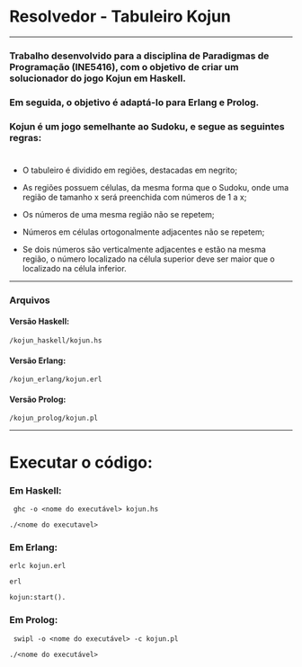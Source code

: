 # Resolvedor - Tabuleiro Kojun
---
### Trabalho desenvolvido para a disciplina de Paradigmas de Programação (INE5416), com o objetivo de criar um solucionador do jogo Kojun em Haskell. 
###   Em seguida, o objetivo é adaptá-lo para Erlang e Prolog.
### Kojun é um jogo semelhante ao Sudoku, e segue as seguintes regras:
#
* O tabuleiro é dividido em regiões, destacadas em negrito;

* As regiões possuem células, da mesma forma que o Sudoku, onde uma região de tamanho x será preenchida com números de 1 a x;

* Os números de uma mesma região não se repetem;

* Números em células ortogonalmente adjacentes não se repetem;

* Se dois números são verticalmente adjacentes e estão na mesma região, o número localizado na célula superior deve ser maior que o localizado na célula inferior.
--- 
### Arquivos
#### Versão Haskell:
```/kojun_haskell/kojun.hs```
#### Versão Erlang:
```/kojun_erlang/kojun.erl```
#### Versão Prolog:
```/kojun_prolog/kojun.pl```

---
# Executar o código:
### Em Haskell:
``` ghc -o <nome do executável> kojun.hs```

```./<nome do executavel>```
### Em Erlang:
`` erlc kojun.erl ``

``erl``

``kojun:start().``
### Em Prolog:
`` swipl -o <nome do executável> -c kojun.pl``

``./<nome do executável>``

